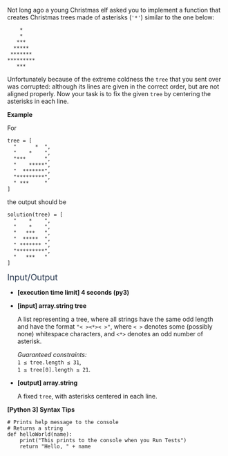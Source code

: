 <p>Not long ago a young Christmas elf asked you to implement a function that creates Christmas trees made of asterisks (<code>'*'</code>) similar to the one below:</p>
<pre><code>    *    
    *    
   ***   
  *****  
 ******* 
*********
   ***   
</code></pre>
<p>Unfortunately because of the extreme coldness the <code>tree</code> that you sent over was corrupted: although its lines are given in the correct order, but are not aligned properly. Now your task is to fix the given <code>tree</code> by centering the asterisks in each line.</p>
<p><strong>Example</strong></p>
<p>For</p>
<pre><code>tree = [
  "      *  ", 
  "    *    ", 
  "***      ", 
  "    *****", 
  "  *******", 
  "*********", 
  " ***     "
]
</code></pre>
<p>the output should be</p>
<pre><code>solution(tree) = [
  "    *    ", 
  "    *    ", 
  "   ***   ", 
  "  *****  ", 
  " ******* ", 
  "*********", 
  "   ***   "
]
</code></pre>
<p><span class="markdown--header" style="color:#2b3b52;font-size:1.4em">Input/Output</span></p>
<ul>
<li>
<p><strong>[execution time limit] 4 seconds (py3)</strong></p>
</li>
<li>
<p><strong>[input] array.string tree</strong></p>
<p>A list representing a tree, where all strings have the same odd length and have the format <code>"&lt; &gt;&lt;*&gt;&lt; &gt;"</code>, where <code>&lt; &gt;</code> denotes some (possibly none) whitespace characters, and <code>&lt;*&gt;</code> denotes an odd number of asterisk.</p>
<p><em>Guaranteed constraints:</em><br />
<code>1 ≤ tree.length ≤ 31</code>,<br />
<code>1 ≤ tree[0].length ≤ 21</code>.</p>
</li>
<li>
<p><strong>[output] array.string</strong></p>
<p>A fixed <code>tree</code>, with asterisks centered in each line.</p>
</li>
</ul>
<p><strong>[Python 3] Syntax Tips</strong></p>
<pre><code class="language-python"><span class="hljs-comment"># Prints help message to the console</span>
<span class="hljs-comment"># Returns a string</span>
<span class="hljs-keyword">def</span> <span class="hljs-title function_">helloWorld</span>(<span class="hljs-params">name</span>):
    <span class="hljs-built_in">print</span>(<span class="hljs-string">"This prints to the console when you Run Tests"</span>)
    <span class="hljs-keyword">return</span> <span class="hljs-string">"Hello, "</span> + name

</code></pre>
